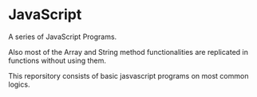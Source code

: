 # JavaScript

A series of JavaScript Programs.

Also most of the Array and String method functionalities are replicated in functions without using them.

This reporsitory consists of basic jasvascript programs on most common logics.
